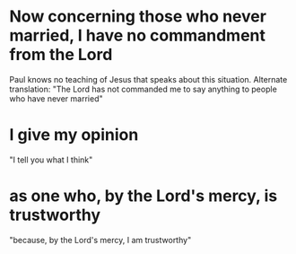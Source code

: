 # Now concerning those who never married, I have no commandment from the Lord

Paul knows no teaching of Jesus that speaks about this situation. Alternate translation: "The Lord has not commanded me to say anything to people who have never married"

# I give my opinion

"I tell you what I think"

# as one who, by the Lord's mercy, is trustworthy

"because, by the Lord's mercy, I am trustworthy"

